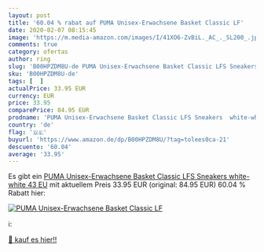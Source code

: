 ```yaml
---
layout: post
title: '60.04 % rabat auf PUMA Unisex-Erwachsene Basket Classic LF'
date: 2020-02-07 08:15:45
image: 'https://m.media-amazon.com/images/I/41XO6-ZvBiL._AC_._SL200_.jpg'
comments: true
category: ofertas
author: ring
slug: 'B00HPZDM8U-de PUMA Unisex-Erwachsene Basket Classic LFS Sneakers white-...'
sku: 'B00HPZDM8U-de'
tags: [  ]
actualPrice: 33.95 EUR
currency: EUR
price: 33.95
comparePrice: 84.95 EUR
prodname: 'PUMA Unisex-Erwachsene Basket Classic LFS Sneakers  white-white  43 EU'
country: 'de'
flag: '🇩🇪'
buyurl: 'https://www.amazon.de/dp/B00HPZDM8U/?tag=tolees0ca-21'
descuento: '60.04'
average: '33.95'
---
```


Es gibt ein [PUMA Unisex-Erwachsene Basket Classic LFS Sneakers  white-white  43 EU](https://www.amazon.de/dp/B00HPZDM8U/?tag=tolees0ca-21) mit aktuellem Preis 33.95 EUR (original: 84.95 EUR) 60.04 % Rabatt hier:

[![PUMA Unisex-Erwachsene Basket Classic LF](https://m.media-amazon.com/images/I/41XO6-ZvBiL._AC_._SL200_.jpg)](https://www.amazon.de/dp/B00HPZDM8U/?tag=tolees0ca-21)

ℹ️:


[🛒 kauf es hier!!](https://www.amazon.de/dp/B00HPZDM8U/?tag=tolees0ca-21)
